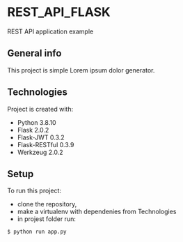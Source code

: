 # REST_API_FLASK
REST API application example 
## General info
This project is simple Lorem ipsum dolor generator.
	
## Technologies
Project is created with:
* Python 3.8.10
* Flask 2.0.2
* Flask-JWT 0.3.2
* Flask-RESTful 0.3.9
* Werkzeug 2.0.2
	
## Setup
To run this project:
* clone the repository,
* make a virtualenv with dependenies from Technologies
* in projest folder run:
```
$ python run app.py
```

